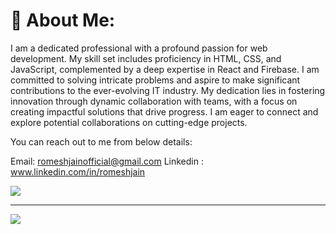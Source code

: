 # 💫 About Me:
I am a dedicated professional with a profound passion for web development. My skill set includes proficiency in HTML, CSS, and JavaScript, complemented by a deep expertise in React and Firebase. I am committed to solving intricate problems and aspire to make significant contributions to the ever-evolving IT industry. My dedication lies in fostering innovation through dynamic collaboration with teams, with a focus on creating impactful solutions that drive progress. I am eager to connect and explore potential collaborations on cutting-edge projects.

You can reach out to me from below details:

Email: romeshjainofficial@gmail.com
Linkedin : www.linkedin.com/in/romeshjain

![](https://github-readme-streak-stats.herokuapp.com/?user=romeshjainn&theme=radical&hide_border=false)<br/>

---

[![](https://visitcount.itsvg.in/api?id=romeshjainn&icon=0&color=0)](https://visitcount.itsvg.in)

